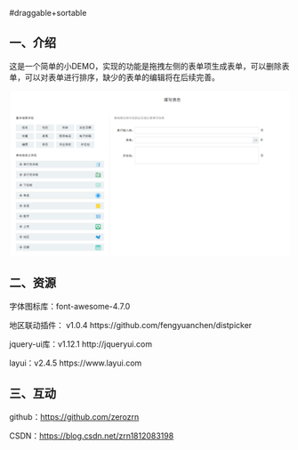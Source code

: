 
#draggable+sortable




<h2>一、介绍</h2>
<p>这是一个简单的小DEMO，实现的功能是拖拽左侧的表单项生成表单，可以删除表单，可以对表单进行排序，缺少的表单的编辑将在后续完善。</p>
<img src="imgs/1.png"/>
<p></p>
<p></p>

<h2>二、资源</h2>
<p>字体图标库：font-awesome-4.7.0</p>
<p>地区联动插件： v1.0.4 https://github.com/fengyuanchen/distpicker</p>
<p>jquery-ui库：v1.12.1 http://jqueryui.com</p>
<p>layui：v2.4.5 https://www.layui.com</p>

<h2>三、互动</h2>
<p>github：<a href="https://github.com/zerozrn">https://github.com/zerozrn</a></p>
<p>CSDN：<a href="https://blog.csdn.net/zrn1812083198">https://blog.csdn.net/zrn1812083198</a></p>
